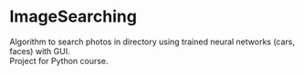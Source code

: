 # ImageSearching

Algorithm to search photos in directory using trained neural networks (cars, faces) with GUI.  
Project for Python course.
